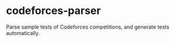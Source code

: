 codeforces-parser
=================

Parse sample tests of Codeforces competitions, and generate tests automatically.
